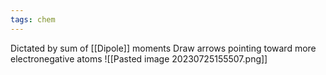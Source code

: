 ```yaml
---
tags: chem
---
```

Dictated by sum of [[Dipole]] moments
Draw arrows pointing toward more electronegative atoms
![[Pasted image 20230725155507.png]]
